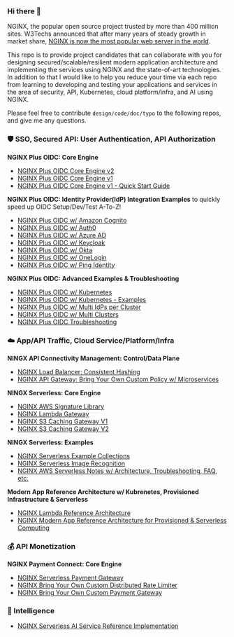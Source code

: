 ### Hi there 👋
NGINX, the popular open source project trusted by more than 400 million sites. W3Techs announced that after many years of steady growth in market share, [NGINX is now the most popular web server in the world](https://www.nginx.com/blog/now-worlds-1-web-server-nginx-looks-forward-to-even-brighter-future/).

This repo is to provide project candidates that can collaborate with you for designing secured/scalable/resilient modern application architecture and implementing the services using NGINX and the state-of-art technologies. In addition to that I would like to help you reduce your time via each repo from learning to developing and testing your applications and services in the area of security, API, Kubernetes, cloud platform/infra, and AI using NGINX.

Please feel free to contribute `design/code/doc/typo` to the following repos, and give me any questions.


### 🛡️ SSO, Secured API: User Authentication, API Authorization

**NGINX Plus OIDC: Core Engine**
- [NGINX Plus OIDC Core Engine v2](https://github.com/nginx-openid-connect/nginx-oidc-core)
- [NGINX Plus OIDC Core Engine v1](https://github.com/nginx-openid-connect/nginx-oidc-core-v1)
- [NGINX Plus OIDC Core Engine v1 - Quick Start Guide](https://github.com/nginx-openid-connect/nginx-oidc-examples/blob/main/001-oidc-local-test)

**NGINX Plus OIDC: Identity Provider(IdP) Integration Examples** to quickly speed up OIDC Setup/Dev/Test A-To-Z!
- [NGINX Plus OIDC w/ Amazon Cognito](https://github.com/nginx-openid-connect/nginx-oidc-amazon-cognito)
- [NGINX Plus OIDC w/ Auth0](https://github.com/nginx-openid-connect/nginx-oidc-auth0)
- [NGINX Plus OIDC w/ Azure AD](https://github.com/nginx-openid-connect/nginx-oidc-azure-ad)
- [NGINX Plus OIDC w/ Keycloak](https://github.com/nginx-openid-connect/nginx-oidc-keycloak)
- [NGINX Plus OIDC w/ Okta](https://github.com/nginx-openid-connect/nginx-oidc-okta)
- [NGINX Plus OIDC w/ OneLogin](https://github.com/nginx-openid-connect/nginx-oidc-onelogin)
- [NGINX Plus OIDC w/ Ping Identity](https://github.com/nginx-openid-connect/nginx-oidc-ping-identity)

**NGINX Plus OIDC: Advanced Examples & Troubleshooting**
- [NGINX Plus OIDC w/ Kubernetes](https://github.com/nginx-openid-connect/nginx-oidc-kubernetes)
- [NGINX Plus OIDC w/ Kubernetes - Examples](https://github.com/nginx-openid-connect/nginx-oidc-k8s-examples)
- [NGINX Plus OIDC w/ Multi IdPs per Cluster](https://github.com/nginx-openid-connect/nginx-oidc-multi-idps)
- [NGINX Plus OIDC w/ Multi Clusters](https://github.com/nginx-openid-connect/nginx-oidc-multi-clusters)
- [NGINX Plus OIDC Troubleshooting](https://github.com/nginx-openid-connect/nginx-oidc-troubleshooting)

### ☁️ App/API Traffic, Cloud Service/Platform/Infra

**NINGX API Connectivity Management: Control/Data Plane**
- [NGINX Load Balancer: Consistent Hashing](https://github.com/shawnginx/nginx-consistent-hash)
- [NGINX API Gateway: Bring Your Own Custom Policy w/ Microservices](https://github.com/nginx-byop)

**NINGX Serverless: Core Engine**
- [NGINX AWS Signature Library](https://github.com/nginx-serverless/nginx-aws-signature)
- [NGINX Lambda Gateway](https://github.com/nginx-serverless/nginx-lambda-gateway)
- [NGINX S3 Caching Gateway V1](https://github.com/nginx-serverless/nginx-s3-gateway-v1)
- [NGINX S3 Caching Gateway V2](https://github.com/nginx-serverless/nginx-s3-gateway-v2)

**NINGX Serverless: Examples**
- [NGINX Serverless Example Collections](https://github.com/nginx-serverless/nginx-serverless-examples)
- [NGINX Serverless Image Recognition](https://github.com/nginx-ai/nginx-serverless-image-recognition)
- [NGINX AWS Serverless Notes w/ Architecture, Troubleshooting, FAQ, etc.](https://github.com/nginx-serverless/nginx-aws-serverless-notes)

**Modern App Reference Architecture w/ Kubrenetes, Provisioned Infrastructure & Serverless**
- [NGINX Lambda Reference Architecture](https://github.com/nginx-serverless/nginx-lambda-reference-architecture)
- [NGINX Modern App Reference Architecture for Provisioned & Serverless Computing](https://github.com/nginx-serverless/kic-serverless-reference-architectures)


### 💰 API Monetization

**NGINX Payment Connect: Core Engine**
- [NGINX Serverless Payment Gateway](https://github.com/nginx-payment-connect/nginx-serverless-payment)
- [NGINX Bring Your Own Custom Distributed Rate Limiter](https://github.com/nginx-payment-connect/nginx-byo-rate-limit)
- [NGINX Bring Your Own Custom Payment Gateway](https://github.com/nginx-payment-connect/nginx-byo-pay)

### 🧠 Intelligence
- [NGINX Serverless AI Service Reference Implementation](https://github.com/nginx-ai)


<!--
**shawnhankim/shawnhankim** is a ✨ _special_ ✨ repository because its `README.md` (this file) appears on your GitHub profile.

Here are some ideas to get you started:

- 🔭 I’m currently working on ...
- 🌱 I’m currently learning ...
- 👯 I’m looking to collaborate on ...
- 🤔 I’m looking for help with ...
- 💬 Ask me about ...
- 📫 How to reach me: ...
- 😄 Pronouns: ...
- ⚡ Fun fact: ...
-->

